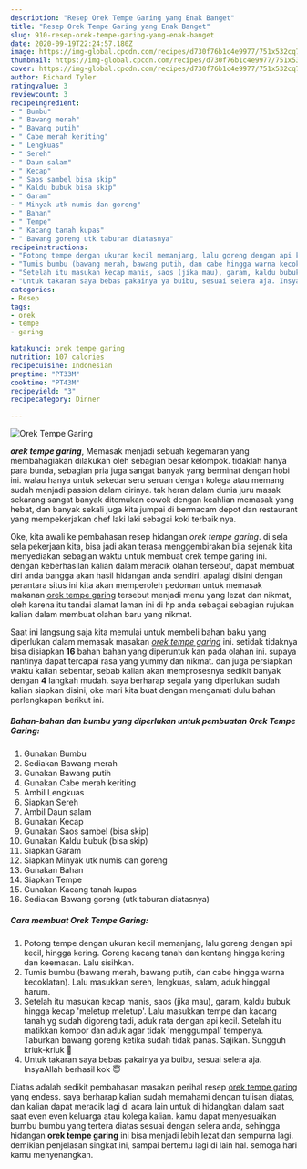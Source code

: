 ```yaml
---
description: "Resep Orek Tempe Garing yang Enak Banget"
title: "Resep Orek Tempe Garing yang Enak Banget"
slug: 910-resep-orek-tempe-garing-yang-enak-banget
date: 2020-09-19T22:24:57.180Z
image: https://img-global.cpcdn.com/recipes/d730f76b1c4e9977/751x532cq70/orek-tempe-garing-foto-resep-utama.jpg
thumbnail: https://img-global.cpcdn.com/recipes/d730f76b1c4e9977/751x532cq70/orek-tempe-garing-foto-resep-utama.jpg
cover: https://img-global.cpcdn.com/recipes/d730f76b1c4e9977/751x532cq70/orek-tempe-garing-foto-resep-utama.jpg
author: Richard Tyler
ratingvalue: 3
reviewcount: 3
recipeingredient:
- " Bumbu"
- " Bawang merah"
- " Bawang putih"
- " Cabe merah keriting"
- " Lengkuas"
- " Sereh"
- " Daun salam"
- " Kecap"
- " Saos sambel bisa skip"
- " Kaldu bubuk bisa skip"
- " Garam"
- " Minyak utk numis dan goreng"
- " Bahan"
- " Tempe"
- " Kacang tanah kupas"
- " Bawang goreng utk taburan diatasnya"
recipeinstructions:
- "Potong tempe dengan ukuran kecil memanjang, lalu goreng dengan api kecil, hingga kering. Goreng kacang tanah dan kentang hingga kering dan keemasan. Lalu sisihkan."
- "Tumis bumbu (bawang merah, bawang putih, dan cabe hingga warna kecoklatan). Lalu masukkan sereh, lengkuas, salam, aduk hinggal harum."
- "Setelah itu masukan kecap manis, saos (jika mau), garam, kaldu bubuk hingga kecap &#39;meletup meletup&#39;. Lalu masukkan tempe dan kacang tanah yg sudah digoreng tadi, aduk rata dengan api kecil. Setelah itu matikkan kompor dan aduk agar tidak &#39;menggumpal&#39; tempenya. Taburkan bawang goreng ketika sudah tidak panas. Sajikan. Sungguh kriuk-kriuk 🥰"
- "Untuk takaran saya bebas pakainya ya buibu, sesuai selera aja. InsyaAllah berhasil kok 😇"
categories:
- Resep
tags:
- orek
- tempe
- garing

katakunci: orek tempe garing 
nutrition: 107 calories
recipecuisine: Indonesian
preptime: "PT33M"
cooktime: "PT43M"
recipeyield: "3"
recipecategory: Dinner

---
```



![Orek Tempe Garing](https://img-global.cpcdn.com/recipes/d730f76b1c4e9977/751x532cq70/orek-tempe-garing-foto-resep-utama.jpg)

<b><i>orek tempe garing</i></b>, Memasak menjadi sebuah kegemaran yang membahagiakan dilakukan oleh sebagian besar kelompok. tidaklah hanya para bunda, sebagian pria juga sangat banyak yang berminat dengan hobi ini. walau hanya untuk sekedar seru seruan dengan kolega atau memang sudah menjadi passion dalam dirinya. tak heran dalam dunia juru masak sekarang sangat banyak ditemukan cowok dengan keahlian memasak yang hebat, dan banyak sekali juga kita jumpai di bermacam depot dan restaurant yang mempekerjakan chef laki laki sebagai koki terbaik nya.



Oke, kita awali ke pembahasan resep hidangan <i>orek tempe garing</i>. di sela sela pekerjaan kita, bisa jadi akan terasa menggembirakan bila sejenak kita menyediakan sebagian waktu untuk membuat orek tempe garing ini. dengan keberhasilan kalian dalam meracik olahan tersebut, dapat membuat diri anda bangga akan hasil hidangan anda sendiri. apalagi disini dengan perantara situs ini kita akan memperoleh pedoman untuk memasak makanan <u>orek tempe garing</u> tersebut menjadi menu yang lezat dan nikmat, oleh karena itu tandai alamat laman ini di hp anda sebagai sebagian rujukan kalian dalam membuat olahan baru yang nikmat.


Saat ini langsung saja kita memulai untuk membeli bahan baku yang diperlukan dalam memasak masakan <u><i>orek tempe garing</i></u> ini. setidak tidaknya bisa disiapkan <b>16</b> bahan bahan yang diperuntuk kan pada olahan ini. supaya nantinya dapat tercapai rasa yang yummy dan nikmat. dan juga persiapkan waktu kalian sebentar, sebab kalian akan memprosesnya sedikit banyak dengan <b>4</b> langkah mudah. saya berharap segala yang diperlukan sudah kalian siapkan disini, oke mari kita buat dengan mengamati dulu bahan perlengkapan berikut ini.

<!--inarticleads1-->

##### Bahan-bahan dan bumbu yang diperlukan untuk pembuatan Orek Tempe Garing:

1. Gunakan  Bumbu
1. Sediakan  Bawang merah
1. Gunakan  Bawang putih
1. Gunakan  Cabe merah keriting
1. Ambil  Lengkuas
1. Siapkan  Sereh
1. Ambil  Daun salam
1. Gunakan  Kecap
1. Gunakan  Saos sambel (bisa skip)
1. Gunakan  Kaldu bubuk (bisa skip)
1. Siapkan  Garam
1. Siapkan  Minyak utk numis dan goreng
1. Gunakan  Bahan
1. Siapkan  Tempe
1. Gunakan  Kacang tanah kupas
1. Sediakan  Bawang goreng (utk taburan diatasnya)




<!--inarticleads2-->

##### Cara membuat Orek Tempe Garing:

1. Potong tempe dengan ukuran kecil memanjang, lalu goreng dengan api kecil, hingga kering. Goreng kacang tanah dan kentang hingga kering dan keemasan. Lalu sisihkan.
1. Tumis bumbu (bawang merah, bawang putih, dan cabe hingga warna kecoklatan). Lalu masukkan sereh, lengkuas, salam, aduk hinggal harum.
1. Setelah itu masukan kecap manis, saos (jika mau), garam, kaldu bubuk hingga kecap &#39;meletup meletup&#39;. Lalu masukkan tempe dan kacang tanah yg sudah digoreng tadi, aduk rata dengan api kecil. Setelah itu matikkan kompor dan aduk agar tidak &#39;menggumpal&#39; tempenya. Taburkan bawang goreng ketika sudah tidak panas. Sajikan. Sungguh kriuk-kriuk 🥰
1. Untuk takaran saya bebas pakainya ya buibu, sesuai selera aja. InsyaAllah berhasil kok 😇




Diatas adalah sedikit pembahasan masakan perihal resep <u>orek tempe garing</u> yang endess. saya berharap kalian sudah memahami dengan tulisan diatas, dan kalian dapat meracik lagi di acara lain untuk di hidangkan dalam saat saat even even keluarga atau kolega kalian. kamu dapat menyesuaikan bumbu bumbu yang tertera diatas sesuai dengan selera anda, sehingga hidangan <b>orek tempe garing</b> ini bisa menjadi lebih lezat dan sempurna lagi. demikian penjelasan singkat ini, sampai bertemu lagi di lain hal. semoga hari kamu menyenangkan.

